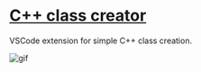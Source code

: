 # [C++ class creator](https://github.com/birgersp/vscode-cpp-class-creator.git)

VSCode extension for simple C++ class creation.

![gif](https://i.imgur.com/VA1vl5i.gif)

